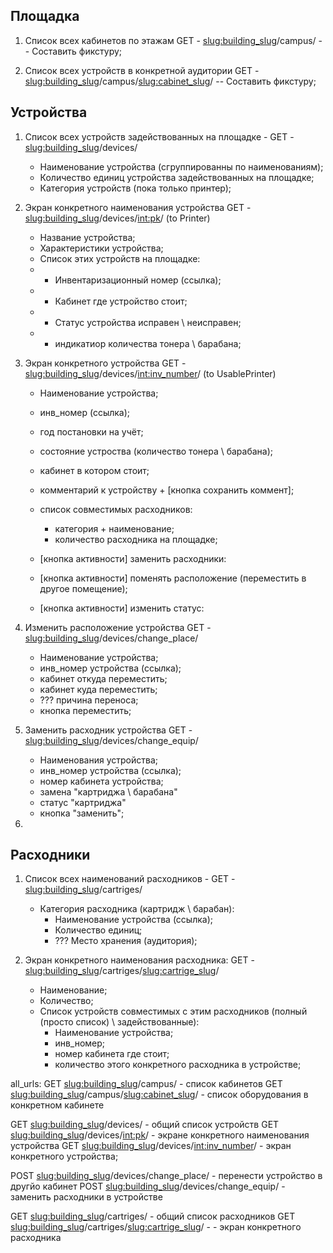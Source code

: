 ## Площадка
1. Список всех кабинетов по этажам 
GET - <slug:building_slug>/campus/
    -- Составить фикстуру;

2. Список всех устройств в конкретной аудитории 
GET - <slug:building_slug>/campus/<slug:cabinet_slug>/
    -- Составить фикстуру;

<!-- 98. Собрать список аудиторий на Кубинской 32; 
99. Заполнить базу данных по площадке; -->


## Устройства
1. Список всех устройств задействованных на площадке - 
GET - <slug:building_slug>/devices/
    - Наименование устройства (сгруппированны по наименованиям);
    - Количество единиц устройства задействованных на площадке; 
    - Категория устройств (пока только принтер);

2. Экран конкретного наименования устройства 
GET - <slug:building_slug>/devices/<int:pk>/ (to Printer)
    - Название устройства;
    - Характеристики устройства; 
    - Список этих устройств на площадке: 
    - - Инвентаризационный номер (ссылка);
    - - Кабинет где устройство стоит; 
    - - Статус устройства исправен \ неисправен; 
    - - индикатиор количества тонера \ барабана; 

3. Экран конкретного устройства 
GET - <slug:building_slug>/devices/<int:inv_number>/ (to UsablePrinter)
    - Наименование устройства;
    - инв_номер (ссылка); 
    - год постановки на учёт;
    - состояние устроства (количество тонера \ барабана); 
    - кабинет в котором стоит;
    - комментарий к устройству + [кнопка сохранить коммент];

    - список совместимых расходников: 
        - категория + наименование;
        - количество расходника на площадке;

    - [кнопка активности] заменить расходники:
    - [кнопка активности] поменять расположение (переместить в другое помещение); 
    - [кнопка активности] изменить статус:

4. Изменить расположение устройства 
GET - <slug:building_slug>/devices/change_place/
    - Наименование устройства; 
    - инв_номер устройства (ссылка); 
    - кабинет откуда переместить;
    - кабинет куда переместить; 
    - ??? причина переноса; 
    - кнопка переместить;

5. Заменить расходник устройства 
GET - <slug:building_slug>/devices/change_equip/
    - Наименования устройства; 
    - инв_номер устройства (ссылка); 
    - номер кабинета устройства; 
    - замена "картриджа \ барабана" 
    - статус "картриджа"
    - кнопка "заменить";

6. 


<!-- 97. Заполнить базу данных по устройствам, совместимым с картриджами; 
98. (После переезда\окончания ремонта) Собрать оборудование в склад; 
99. (После переезда\окончания ремонта) Собрать список оборудования, оставшегося в аудиториях и заполнить базу данных;  -->

## Расходники

1. Список всех наименований расходников - 
GET - <slug:building_slug>/cartriges/
    - Категория расходника (картридж \ барабан):
        - Наименование устройства (ссылка); 
        - Количество единиц;
        - ??? Место хранения (аудитория);

2. Экран конкретного наименования расходника:
GET - <slug:building_slug>/cartriges/<slug:cartrige_slug>/
    - Наименование; 
    - Количество; 
    - Список устройств совместимых с этим расходников (полный (просто список) \ задействованные):
        - Наименование устройства; 
        - инв_номер; 
        - номер кабинета где стоит; 
        - количество этого конкретного расходника в устройстве;


all_urls: 
   GET <slug:building_slug>/campus/ - список кабинетов
   GET <slug:building_slug>/campus/<slug:cabinet_slug>/ - список оборудования в конкретном кабинете

   GET <slug:building_slug>/devices/ - общий список устройств 
   GET <slug:building_slug>/devices/<int:pk>/ - экране конкретного наименования устройства
   GET <slug:building_slug>/devices/<int:inv_number>/ - экран конкретного устройства; 
   
  POST <slug:building_slug>/devices/change_place/ - перенести устройство в другйо кабинет
  POST <slug:building_slug>/devices/change_equip/ - заменить расходники в устройстве
   
   GET <slug:building_slug>/cartriges/ - общий список расходников
   GET <slug:building_slug>/cartriges/<slug:cartrige_slug>/ - - экран конкретного расходника